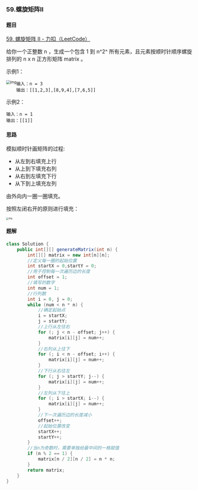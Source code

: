 ### 59.螺旋矩阵Ⅱ

#### 题目

[59. 螺旋矩阵 II - 力扣（LeetCode）](https://leetcode.cn/problems/spiral-matrix-ii/)

给你一个正整数 n ，生成一个包含 1 到 n^2^ 所有元素，且元素按顺时针顺序螺旋排列的 n x n 正方形矩阵 matrix 。

示例1：

<img src="https://assets.leetcode.com/uploads/2020/11/13/spiraln.jpg" alt="img" style="zoom: 67%;float:left" />

```
输入：n = 3
输出：[[1,2,3],[8,9,4],[7,6,5]]
```

示例2：

```
输入：n = 1
输出：[[1]]
```

#### 思路

模拟顺时针画矩阵的过程:

- 从左到右填充上行
- 从上到下填充右列
- 从右到左填充下行
- 从下到上填充左列

由外向内一圈一圈填充。

按照左闭右开的原则进行填充：

<img src="https://code-thinking-1253855093.file.myqcloud.com/pics/20220922102236.png" alt="img" style="zoom: 40%;" />



#### 题解

```java
class Solution {
    public int[][] generateMatrix(int n) {
        int[][] matrix = new int[n][n];
        //定义每一圈的起始位置
        int startX = 0,startY = 0;
        //用于控制每一次遍历边的长度
        int offset = 1;
        //填写的数字
        int num = 1;
        //行列数
        int i = 0, j = 0;
        while (num < n * n) {
            //确定起始点
            i = startX;
            j = startY;
            //上行从左往右
            for (; j < n - offset; j++) {
                matrix[i][j] = num++;
            }
            //右列从上往下
            for (; i < n - offset; i++) {
                matrix[i][j] = num++;
            }
            //下行从右往左
            for (; j > startY; j--) {
                matrix[i][j] = num++;
            }
            //左列从下往上
            for (; i > startX; i--) {
                matrix[i][j] = num++;
            }
            //下一次遍历边的长度减小
            offset++;
            //起始位置改变
            startX++;
            startY++;
        }
        //当n为奇数时，需要单独给最中间的一格赋值
        if (n % 2 == 1) {
            matrix[n / 2][n / 2] = n * n;
        }
        return matrix;
    }
}
```

